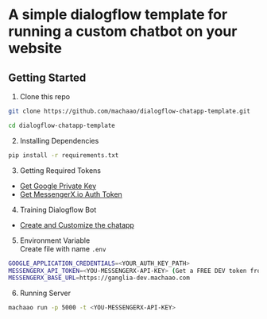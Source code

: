 # A simple dialogflow template for running a custom chatbot on your website

## Getting Started

1. Clone this repo
```bash
git clone https://github.com/machaao/dialogflow-chatapp-template.git

cd dialogflow-chatapp-template
```

2. Installing Dependencies
```bash
pip install -r requirements.txt
```

3. Getting Required Tokens
- [Get Google Private Key](https://cloud.google.com/dialogflow/es/docs/quick/setup)
- [Get MessengerX.io Auth Token](https://blog.messengerx.io/tutorials/get-api-token-for-messengerx-io-chat-app-marketplace/)

4. Training Dialogflow Bot
- [Create and Customize the chatapp](https://cloud.google.com/dialogflow/es/docs/tutorials/build-an-agent/create-customize-agent)

5. Environment Variable  
Create file with name ```.env```
```bash
GOOGLE_APPLICATION_CREDENTIALS=<YOUR_AUTH_KEY_PATH>
MESSENGERX_API_TOKEN=<YOU-MESSENGERX-API-KEY> (Get a FREE DEV token from -> portal.messengerx.io)
MESSENGERX_BASE_URL=https://ganglia-dev.machaao.com
```

6. Running Server
```bash
machaao run -p 5000 -t <YOU-MESSENGERX-API-KEY>
```
